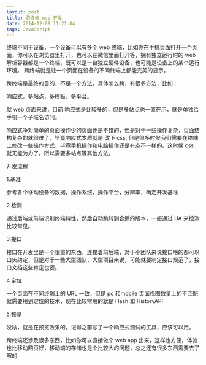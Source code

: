 ```yaml
---
layout: post
title: 跨终端 web 开发
date: 2014-12-09 11:21:04
tags: JavaScript
---
```

终端不同于设备，一个设备可以有多个 web 终端，比如你在手机页面打开一个页面，你可以在浏览器里打开，也可以在微信里面打开等，拥有独立运行时的 web 解析容器都是一个终端，既可以是一台独立硬件设备，也可能是设备上的某个运行环境。
跨终端就是让一个页面在设备的不同终端上都能完美的显示。

跨终端是最终的目的，不是一个方法，具体怎么跨，有很多方法，比如：

响应式，多站点，多模板，多平台。

就 web 页面来讲，目前 响应式是比较多的，但是多站点也一直在用，就是单独给手机一个子域名访问。

响应式争对简单的页面操作少的页面还是不错的，但是对于一些操作复杂，页面结构复杂的就很难了，毕竟响应式本质就是 改下 css, 但是很多时候我们需要在终端上修改一些操作方式，毕竟手机操作和电脑操作还是有点不一样的。这时候 css 就无能为力了。所以需要多站点等其他方法。

开发流程

1.基准

参考各个移动设备的数据，操作系统，操作平台，分辨率，确定开发基准

2.检测

通过后端或前端识别终端特性，然后自动跳转到合适的版本，一般通过 UA 来检测比较常见。

3.接口

接口在开发里是一个很重的东西，连接着前后端，对于小团队来说接口啥的都可以口头约定，但是对于一些大型团队，大型项目来说，可能就要制定接口规范了，接口文档这些肯定也要。

4.定位

一个页面在不同终端上的 URL 一致，但是 pc 和mobile 页面视图数量上的不匹配就需要用到定位的技术，现在比较常用的就是 Hash 和 HistoryAPI

5.预览

没啥，就是在预览效果的，记得之前写了一个响应式测试的工具，应该可以用。

跨终端还涉及很多东西，比如你可以直接做个 web app 出来，这样也方便，体验也比移动网页好，移动端的存储也是个比较大的问题，总之还有很多东西需要去了解的



